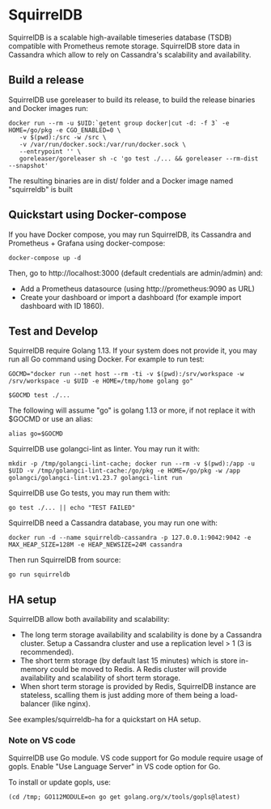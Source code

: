 # SquirrelDB

SquirrelDB is a scalable high-available timeseries database (TSDB) compatible with Prometheus remote storage.
SquirrelDB store data in Cassandra which allow to rely on Cassandra's scalability and availability.

## Build a release

SquirrelDB use goreleaser to build its release, to build the release binaries and Docker images run:

```
docker run --rm -u $UID:`getent group docker|cut -d: -f 3` -e HOME=/go/pkg -e CGO_ENABLED=0 \
   -v $(pwd):/src -w /src \
   -v /var/run/docker.sock:/var/run/docker.sock \
   --entrypoint '' \
   goreleaser/goreleaser sh -c 'go test ./... && goreleaser --rm-dist --snapshot'
```

The resulting binaries are in dist/ folder and a Docker image named "squirreldb" is built

## Quickstart using Docker-compose

If you have Docker compose, you may run SquirrelDB, its Cassandra and Prometheus + Grafana
using docker-compose:

```
docker-compose up -d
```

Then, go to http://localhost:3000 (default credentials are admin/admin) and:

* Add a Prometheus datasource (using http://prometheus:9090 as URL)
* Create your dashboard or import a dashboard (for example import dashboard with ID 1860).


## Test and Develop

SquirrelDB require Golang 1.13. If your system does not provide it, you may run all Go command using Docker.
For example to run test:

```
GOCMD="docker run --net host --rm -ti -v $(pwd):/srv/workspace -w /srv/workspace -u $UID -e HOME=/tmp/home golang go"

$GOCMD test ./...
```

The following will assume "go" is golang 1.13 or more, if not replace it with $GOCMD or use an alias:
```
alias go=$GOCMD
```


SquirrelDB use golangci-lint as linter. You may run it with:

```
mkdir -p /tmp/golangci-lint-cache; docker run --rm -v $(pwd):/app -u $UID -v /tmp/golangci-lint-cache:/go/pkg -e HOME=/go/pkg -w /app golangci/golangci-lint:v1.23.7 golangci-lint run
```

SquirrelDB use Go tests, you may run them with:

```
go test ./... || echo "TEST FAILED"
```

SquirrelDB need a Cassandra database, you may run one with:

```
docker run -d --name squirreldb-cassandra -p 127.0.0.1:9042:9042 -e MAX_HEAP_SIZE=128M -e HEAP_NEWSIZE=24M cassandra
```

Then run SquirrelDB from source:

```
go run squirreldb
```

## HA setup

SquirrelDB allow both availability and scalability:

* The long term storage availability and scalability is done by a Cassandra cluster. Setup
  a Cassandra cluster and use a replication level > 1 (3 is recommended).
* The short term storage (by default last 15 minutes) which is store in-memory could be
  moved to Redis.
  A Redis cluster will provide availability and scalability of short term storage.
* When short term storage is provided by Redis, SquirrelDB instance are stateless,
  scalling them is just adding more of them being a load-balancer (like nginx).

See examples/squirreldb-ha for a quickstart on HA setup.

### Note on VS code

SquirrelDB use Go module. VS code support for Go module require usage of gopls.
Enable "Use Language Server" in VS code option for Go.

To install or update gopls, use:

```
(cd /tmp; GO112MODULE=on go get golang.org/x/tools/gopls@latest)
```